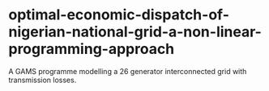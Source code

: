 # optimal-economic-dispatch-of-nigerian-national-grid-a-non-linear-programming-approach
A GAMS programme modelling a 26 generator interconnected grid with transmission losses.
